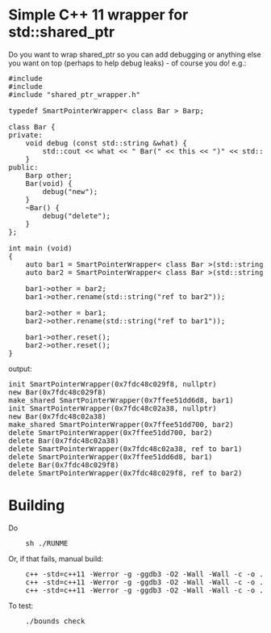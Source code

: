 Simple C++ 11 wrapper for std::shared_ptr
=========================================

Do you want to wrap shared_ptr so you can add debugging or anything else
you want on top (perhaps to help debug leaks) - of course you do! e.g.:

<pre>
#include <iostream>
#include <string>
#include "shared_ptr_wrapper.h"

typedef SmartPointerWrapper< class Bar > Barp;

class Bar {
private:
    void debug (const std::string &what) {
        std::cout << what << " Bar(" << this << ")" << std::endl;
    }
public:
    Barp other;
    Bar(void) {
        debug("new");
    }
    ~Bar() {
        debug("delete");
    }
};

int main (void)
{
    auto bar1 = SmartPointerWrapper< class Bar >(std::string("bar1"));
    auto bar2 = SmartPointerWrapper< class Bar >(std::string("bar2"));

    bar1->other = bar2;
    bar1->other.rename(std::string("ref to bar2"));

    bar2->other = bar1;
    bar2->other.rename(std::string("ref to bar1"));

    bar1->other.reset();
    bar2->other.reset();
}
</pre>

output:

<pre>
init SmartPointerWrapper(0x7fdc48c029f8, nullptr)
new Bar(0x7fdc48c029f8)
make_shared SmartPointerWrapper(0x7ffee51dd6d8, bar1)
init SmartPointerWrapper(0x7fdc48c02a38, nullptr)
new Bar(0x7fdc48c02a38)
make_shared SmartPointerWrapper(0x7ffee51dd700, bar2)
delete SmartPointerWrapper(0x7ffee51dd700, bar2)
delete Bar(0x7fdc48c02a38)
delete SmartPointerWrapper(0x7fdc48c02a38, ref to bar1)
delete SmartPointerWrapper(0x7ffee51dd6d8, bar1)
delete Bar(0x7fdc48c029f8)
delete SmartPointerWrapper(0x7fdc48c029f8, ref to bar2)
</pre>

Building
========

Do

<pre>
    sh ./RUNME
</pre>

Or, if that fails, manual build:

<pre>
    c++ -std=c++11 -Werror -g -ggdb3 -O2 -Wall -Wall -c -o .o/main.o main.cpp
    c++ -std=c++11 -Werror -g -ggdb3 -O2 -Wall -Wall -c -o .o/shared_ptr_wrapper.o shared_ptr_wrapper.cpp
    c++ -std=c++11 -Werror -g -ggdb3 -O2 -Wall -Wall -c -o .o/vector_bounds_check.o vector_bounds_check.cpp
</pre>

To test:

<pre>
    ./bounds_check
</pre>
